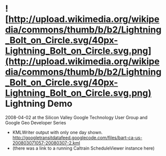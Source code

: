 # ![http://upload.wikimedia.org/wikipedia/commons/thumb/b/b2/Lightning_Bolt_on_Circle.svg/40px-Lightning_Bolt_on_Circle.svg.png](http://upload.wikimedia.org/wikipedia/commons/thumb/b/b2/Lightning_Bolt_on_Circle.svg/40px-Lightning_Bolt_on_Circle.svg.png) Lightning Demo #

2008-04-02 at the Silicon Valley Google Technology User Group and Google Geo Developer Series

  * KMLWriter output with only one day shown. http://googletransitdatafeed.googlecode.com/files/bart-ca-us-200803071057-20080307-2.kml
  * (there was a link to a running Caltrain ScheduleViewer instance here)